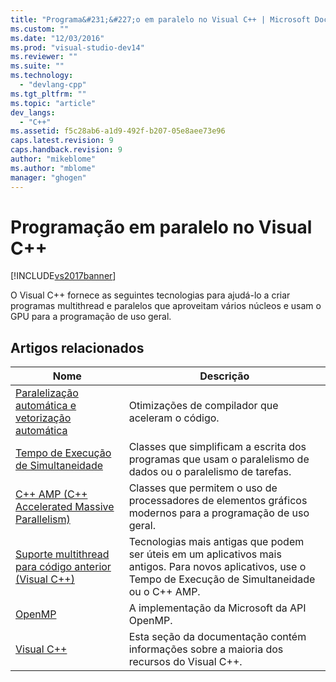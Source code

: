 ```yaml
---
title: "Programa&#231;&#227;o em paralelo no Visual C++ | Microsoft Docs"
ms.custom: ""
ms.date: "12/03/2016"
ms.prod: "visual-studio-dev14"
ms.reviewer: ""
ms.suite: ""
ms.technology: 
  - "devlang-cpp"
ms.tgt_pltfrm: ""
ms.topic: "article"
dev_langs: 
  - "C++"
ms.assetid: f5c28ab6-a1d9-492f-b207-05e8aee73e96
caps.latest.revision: 9
caps.handback.revision: 9
author: "mikeblome"
ms.author: "mblome"
manager: "ghogen"
---
```

# Programa&#231;&#227;o em paralelo no Visual C++
[!INCLUDE[vs2017banner](../assembler/inline/includes/vs2017banner.md)]

O Visual C\+\+ fornece as seguintes tecnologias para ajudá\-lo a criar programas multithread e paralelos que aproveitam vários núcleos e usam o GPU para a programação de uso geral.  
  
## Artigos relacionados  
  
|Nome|Descrição|  
|----------|---------------|  
|[Paralelização automática e vetorização automática](../parallel/auto-parallelization-and-auto-vectorization.md)|Otimizações de compilador que aceleram o código.|  
|[Tempo de Execução de Simultaneidade](../parallel/concrt/concurrency-runtime.md)|Classes que simplificam a escrita dos programas que usam o paralelismo de dados ou o paralelismo de tarefas.|  
|[C\+\+ AMP \(C\+\+ Accelerated Massive Parallelism\)](../parallel/amp/cpp-amp-cpp-accelerated-massive-parallelism.md)|Classes que permitem o uso de processadores de elementos gráficos modernos para a programação de uso geral.|  
|[Suporte multithread para código anterior \(Visual C\+\+\)](../parallel/multithreading-support-for-older-code-visual-cpp.md)|Tecnologias mais antigas que podem ser úteis em um aplicativos mais antigos.  Para novos aplicativos, use o Tempo de Execução de Simultaneidade ou o C\+\+ AMP.|  
|[OpenMP](../parallel/openmp/openmp-in-visual-cpp.md)|A implementação da Microsoft da API OpenMP.|  
|[Visual C\+\+](../top/visual-cpp-in-visual-studio-2015.md)|Esta seção da documentação contém informações sobre a maioria dos recursos do Visual C\+\+.|